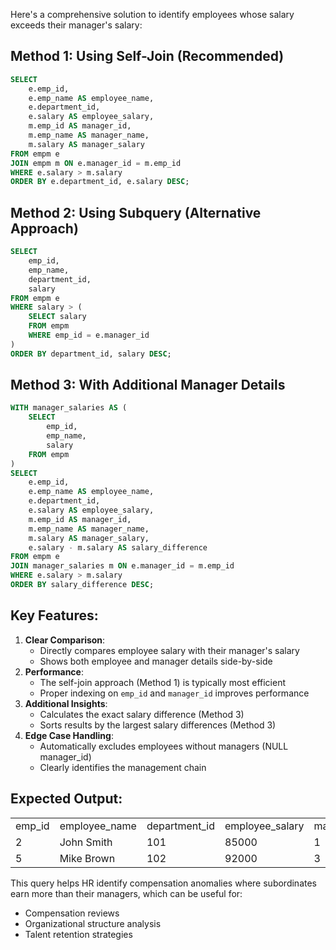 Here's a comprehensive solution to identify employees whose salary exceeds their manager's salary:

## Method 1: Using Self-Join (Recommended)

```SQL
SELECT
    e.emp_id,
    e.emp_name AS employee_name,
    e.department_id,
    e.salary AS employee_salary,
    m.emp_id AS manager_id,
    m.emp_name AS manager_name,
    m.salary AS manager_salary
FROM empm e
JOIN empm m ON e.manager_id = m.emp_id
WHERE e.salary > m.salary
ORDER BY e.department_id, e.salary DESC;
```

## Method 2: Using Subquery (Alternative Approach)

```SQL
SELECT
    emp_id,
    emp_name,
    department_id,
    salary
FROM empm e
WHERE salary > (
    SELECT salary
    FROM empm
    WHERE emp_id = e.manager_id
)
ORDER BY department_id, salary DESC;
```

## Method 3: With Additional Manager Details

```SQL
WITH manager_salaries AS (
    SELECT
        emp_id,
        emp_name,
        salary
    FROM empm
)
SELECT
    e.emp_id,
    e.emp_name AS employee_name,
    e.department_id,
    e.salary AS employee_salary,
    m.emp_id AS manager_id,
    m.emp_name AS manager_name,
    m.salary AS manager_salary,
    e.salary - m.salary AS salary_difference
FROM empm e
JOIN manager_salaries m ON e.manager_id = m.emp_id
WHERE e.salary > m.salary
ORDER BY salary_difference DESC;
```

## Key Features:

1. **Clear Comparison**:
    - Directly compares employee salary with their manager's salary
    - Shows both employee and manager details side-by-side
2. **Performance**:
    - The self-join approach (Method 1) is typically most efficient
    - Proper indexing on `emp_id` and `manager_id` improves performance
3. **Additional Insights**:
    - Calculates the exact salary difference (Method 3)
    - Sorts results by the largest salary differences (Method 3)
4. **Edge Case Handling**:
    - Automatically excludes employees without managers (NULL manager_id)
    - Clearly identifies the management chain

## Expected Output:

|   |   |   |   |   |   |   |   |
|---|---|---|---|---|---|---|---|
|emp_id|employee_name|department_id|employee_salary|manager_id|manager_name|manager_salary|salary_difference|
|2|John Smith|101|85000|1|Jane Doe|75000|10000|
|5|Mike Brown|102|92000|3|Sarah Lee|90000|2000|

This query helps HR identify compensation anomalies where subordinates earn more than their managers, which can be useful for:

- Compensation reviews
- Organizational structure analysis
- Talent retention strategies